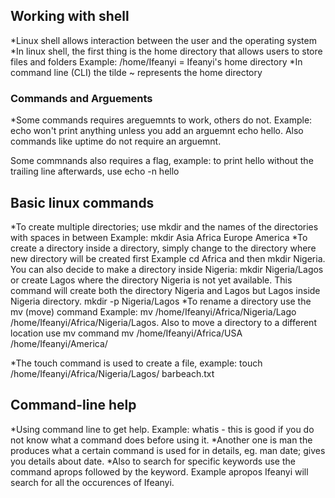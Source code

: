 <h2>Working with shell</h2>

*Linux shell allows interaction between the user and the operating system
*In linux shell, the first thing is the home directory that allows users to store files and folders
 Example: /home/Ifeanyi = Ifeanyi's home directory
 *In command line (CLI) the tilde ~ represents the home directory


 <h3>Commands and Arguements</h3>

 *Some commands requires areguemnts to work, others do not.
 Example: echo won't print anything unless you add an arguemnt
 echo hello. Also commands like uptime do not require an arguemnt.

 Some commnands also requires a flag, example: to print hello without the trailing line afterwards, use echo -n hello


 <h2>Basic linux commands</h2>

 *To create multiple directories; use mkdir and the names of the directories with spaces in between
 Example: mkdir Asia Africa Europe America
 *To create a directory inside a directory, simply change to the directory where new directory will be created first
 Example cd Africa and then mkdir Nigeria. You can also decide to make a directory inside Nigeria: mkdir Nigeria/Lagos or
 create Lagos where the directory Nigeria is not yet available. This command will create both the directory Nigeria and Lagos but Lagos inside Nigeria directory.
 mkdir -p Nigeria/Lagos
 *To rename a directory use the mv (move) command
 Example: mv /home/Ifeanyi/Africa/Nigeria/Lago /home/Ifeanyi/Africa/Nigeria/Lagos. Also to move a directory to a different location use mv command
 mv /home/Ifeanyi/Africa/USA /home/Ifeanyi/America/

 *The touch command is used to create a file, example: touch /home/Ifeanyi/Africa/Nigeria/Lagos/ barbeach.txt


 <h2>Command-line help</h2>

 *Using command line to get help. Example: whatis - this is good if you do not know what a command does before using it.
 *Another one is man the produces what a certain command is used for in details, eg. man date; gives you details about date.
 *Also to search for specific keywords use the command aprops followed by the keyword. Example apropos Ifeanyi will search for all the occurences of Ifeanyi.
